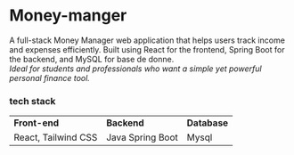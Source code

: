 # Money-manger
A full-stack Money Manager web application that helps users track income and expenses efficiently. Built using React for the frontend, Spring Boot for the backend, and MySQL for base de donne.<br>
<i>Ideal for students and professionals who want a simple yet powerful personal finance tool.</i>
### tech stack
<table>
  <tr>
    <td> <strong>Front-end</strong></td>
    <td> <strong>Backend</strong></td>
    <td><strong>Database</strong></td>
  </tr>
  <tr>
    <td>React, Tailwind CSS</td>
    <td>Java Spring Boot</td>
    <td>Mysql</td>
  </tr>
</table>
